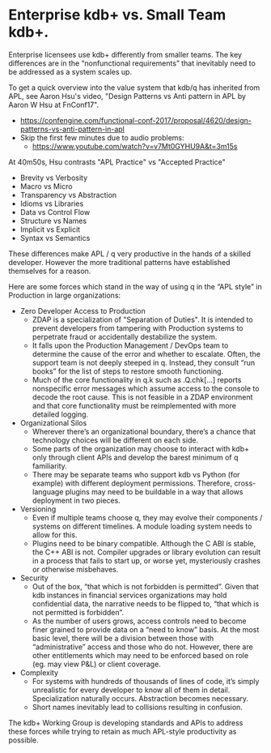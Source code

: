 # Enterprise kdb+ vs. Small Team kdb+.

Enterprise licensees use kdb+ differently from smaller teams.  The key differences are in the “nonfunctional requirements” that inevitably need to be addressed as a system scales up.

To get a quick overview into the value system that kdb/q has inherited from APL, see Aaron Hsu's video, "Design Patterns vs Anti pattern in APL by Aaron W Hsu at FnConf17".

* https://confengine.com/functional-conf-2017/proposal/4620/design-patterns-vs-anti-pattern-in-apl
* Skip the first few minutes due to audio problems:
  * https://www.youtube.com/watch?v=v7Mt0GYHU9A&t=3m15s

At 40m50s, Hsu contrasts "APL Practice" vs "Accepted Practice"

* Brevity vs Verbosity
* Macro vs Micro
* Transparency vs Abstraction
* Idioms vs Libraries
* Data vs Control Flow
* Structure vs Names
* Implicit vs Explicit
* Syntax vs Semantics

These differences make APL / q very productive in the hands of a skilled developer.  However the more traditional patterns have established themselves for a reason.


Here are some forces which stand in the way of using q in the “APL style” in Production in large organizations:

* Zero Developer Access to Production
  * ZDAP is a specialization of "Separation of Duties".   It is intended to prevent developers from tampering with Production systems to perpetrate fraud or accidentally destabilize the system.
  * It falls upon the Production Management / DevOps team to determine the cause of the error and whether to escalate.  Often, the support team is not deeply steeped in q.  Instead, they consult “run books” for the list of steps to restore smooth functioning.
  * Much of the core functionality in q.k such as .Q.chk[…] reports nonspecific error messages which assume access to the console to decode the root cause.  This is not feasible in a ZDAP environment and that core functionality must be reimplemented with more detailed logging.
* Organizational Silos
  * Wherever there’s an organizational boundary, there’s a chance that technology choices will be different on each side.
  * Some parts of the organization may choose to interact with kdb+ only through client APIs and develop the barest minimum of q familiarity.
  * There may be separate teams who support kdb vs Python (for example) with different deployment permissions.  Therefore, cross-language plugins may need to be buildable in a way that allows deployment in two pieces.
* Versioning
  * Even if multiple teams choose q, they may evolve their components / systems on different timelines.  A module loading system needs to allow for this.
  * Plugins need to be binary compatible.  Although the C ABI is stable, the C++ ABI is not.  Compiler upgrades or library evolution can result in a process that fails to start up, or worse yet, mysteriously crashes or otherwise misbehaves.
* Security
  * Out of the box, “that which is not forbidden is permitted”.  Given that kdb instances in financial services organizations may hold confidential data, the narrative needs to be flipped to, “that which is not permitted is forbidden”.
  * As the number of users grows, access controls need to become finer grained to provide data on a “need to know” basis.  At the most basic level, there will be a division between those with “administrative” access and those who do not.  However, there are other entitlements which may need to be enforced based on role (eg. may view P&L) or client coverage.
* Complexity
  * For systems with hundreds of thousands of lines of code, it’s simply unrealistic for every developer to know all of them in detail.  Specialization naturally occurs.  Abstraction becomes necessary.
  * Short names inevitably lead to collisions resulting in confusion.

The kdb+ Working Group is developing standards and APIs to address these forces while trying to retain as much APL-style productivity as possible.
